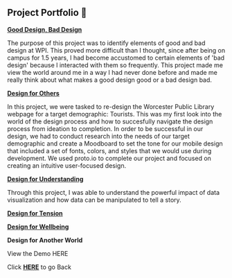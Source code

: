 ## Project Portfolio 💼
**[Good Design, Bad Design](https://medium.com/@ilanazeldin/wpi-design-in-action-85e33b8efcc0 "Good Design, Bad Design")**

The purpose of this project was to identify elements of good and bad design at WPI. This proved more difficult than I thought, since after being on campus for 1.5 years, I had become accustomed to certain elements of 'bad design' because I interacted with them so frequently. This project made me view the world around me in a way I had never done before and made me really think about what makes a good design good or a bad design bad. 

**[Design for Others](https://medium.com/@ilanazeldin/designing-for-tourists-816e20fdb741 "Design for Others")**

In this project, we were tasked to re-design the Worcester Public Library webpage for a target demographic: Tourists. This was my first look into the world of the design process and how to succesfully navigate the design process from ideation to completion. In order to be successful in our design, we had to conduct research into the needs of our target demographic and create a Moodboard to set the tone for our mobile design that included a set of fonts, colors, and styles that we would use during development. We used proto.io to complete our project and focused on creating an intuitive user-focused design.

**[Design for Understanding](https://medium.com/@ilanazeldin/design-for-understanding-39975b05bcea "Design for Understanding")**

Through this project, I was able to understand the powerful impact of data visualization and how data can be manipulated to tell a story. 

**[Design for Tension](https://medium.com/@michaelbosik/design-for-tension-group-13-e49fcef641b2 "Design for Tension")**

**[Design for Wellbeing](https://medium.com/@ilanazeldin/design-for-wellbeing-7cc8d2f7a9a7 "Desing for Wellbeing")**

**Design for Another World** 

View the Demo HERE

Click **[HERE](README.md)** to go Back

